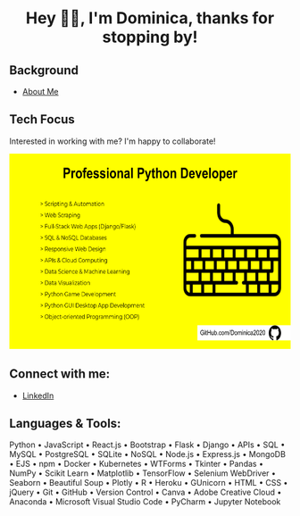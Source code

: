 <h1 align="center">Hey 👋🏽, I'm Dominica, thanks for stopping by!</h1>

## Background
- [About Me](https://cometolifeapps.io/about.html)

## Tech Focus
Interested in working with me? I'm happy to collaborate! 

<img src="Skills_2023.png" width="550" height="350"/>

## Connect with me:
- [LinkedIn](https://www.linkedin.com/in/dominicap)

## Languages & Tools:
Python • JavaScript • React.js • Bootstrap • Flask • Django • APIs • SQL • MySQL • PostgreSQL • SQLite • NoSQL • Node.js • Express.js • MongoDB • EJS • npm • Docker • Kubernetes • WTForms • Tkinter • Pandas • NumPy • Scikit Learn • Matplotlib • TensorFlow • Selenium WebDriver • Seaborn • Beautiful Soup • Plotly • R • Heroku • GUnicorn • HTML • CSS • jQuery • Git • GitHub • Version Control • Canva • Adobe Creative Cloud • Anaconda • Microsoft Visual Studio Code • PyCharm • Jupyter Notebook
